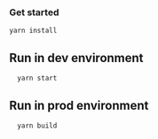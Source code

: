 ### Get started

```
yarn install
```

## Run in dev environment

```
  yarn start
```

## Run in prod environment

```
  yarn build
```
